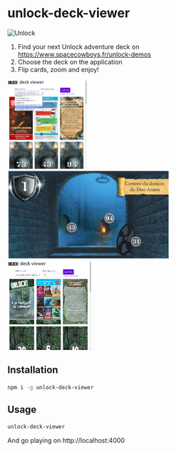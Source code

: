 # unlock-deck-viewer

![Unlock](https://images-fr-cdn.asmodee.com/eu-central-1/filer_public/df/e3/dfe325d8-c061-4d68-9dbf-3e824e8f71e9/unlock_logo_940x400-02.png)

1. Find your next Unlock adventure deck on https://www.spacecowboys.fr/unlock-demos
2. Choose the deck on the application
3. Flip cards, zoom and enjoy!

<img src="screenshot-01.png" height="200"> <img src="screenshot-02.png" height="200"> <img src="screenshot-03.png" height="200">


## Installation

```bash
npm i -g unlock-deck-viewer
```

## Usage

```bash
unlock-deck-viewer
```

And go playing on http://localhost:4000
